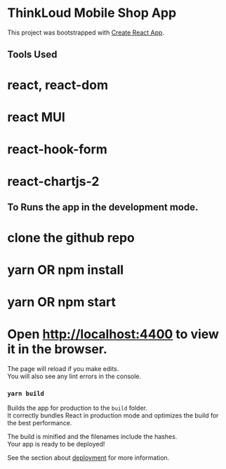 # ThinkLoud Mobile Shop App

This project was bootstrapped with [Create React App](https://github.com/facebook/create-react-app).

## Tools Used
# react, react-dom
# react MUI
# react-hook-form
# react-chartjs-2

## To Runs the app in the development mode.
# clone the github repo
# yarn OR npm install
# yarn OR npm start
# Open [http://localhost:4400](http://localhost:4400) to view it in the browser.

The page will reload if you make edits.\
You will also see any lint errors in the console.

### `yarn build`

Builds the app for production to the `build` folder.\
It correctly bundles React in production mode and optimizes the build for the best performance.

The build is minified and the filenames include the hashes.\
Your app is ready to be deployed!

See the section about [deployment](https://facebook.github.io/create-react-app/docs/deployment) for more information.
